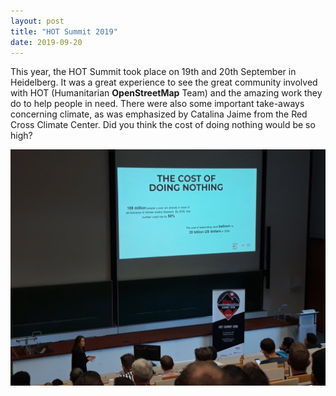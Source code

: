 ```yaml
---
layout: post
title: "HOT Summit 2019"
date: 2019-09-20
---
```


This year, the HOT Summit took place on 19th and 20th September in Heidelberg. It was a great experience to see the great community involved with HOT (Humanitarian **OpenStreetMap** Team) and the amazing work they do to help people in need. 
There were also some important take-aways concerning climate, as was emphasized by Catalina Jaime from the Red Cross Climate Center. Did you think the cost of doing nothing would be so high?

![](/images/EE7CpTeWsAAZRce.png)
